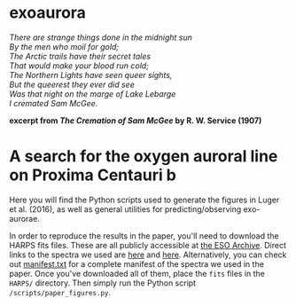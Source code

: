 # exoaurora

_There are strange things done in the midnight sun<br>
By the men who moil for gold; <br>
The Arctic trails have their secret tales <br>
That would make your blood run cold; <br>
The Northern Lights have seen queer sights, <br>
But the queerest they ever did see <br>
Was that night on the marge of Lake Lebarge <br>
I cremated Sam McGee._<br>

__excerpt from *The Cremation of Sam McGee* by R. W. Service (1907)__

# A search for the oxygen auroral line on Proxima Centauri b

Here you will find the Python scripts used to generate the figures in Luger et al. (2016), as well as general utilities for predicting/observing exo-aurorae.

In order to reproduce the results in the paper, you'll need to download the HARPS fits files. These are all publicly accessible at [the ESO Archive](http://archive.eso.org/wdb/wdb/adp/phase3_main/form). Direct links to the spectra we used are
[here](http://archive.eso.org/wdb/wdb/adp/phase3_main/query?wdbo=html%2fdisplay&max_rows_returned=200&target=gl551&resolver=none&wdb_input_file=&coord_sys=eq&coord1=&coord2=&box=02%2009%2000&tab_ra=on&tab_dec=on&tab_filter=on&filter=Any&tab_wavelength=on&wavelength=Any&tab_dataproduct_type=on&dataproduct_type=Any&tel_id=Any&tab_ins_id=on&ins_id=HARPS&obstech=Any&tab_date_obs=on&date_obs=&mjd_obs=&tab_exptime=on&exptime=&multi_ob=%25&tab_collection_name=on&tab_prog_id=on&prog_id=&username=&p3orig=%25&tab_origfile=on&origfile=&tab_dp_id=on&dp_id=&rel_date=&tab_referenc=on&referenc=&batch_id=&publication_date=&wdb_input_file_raw=&order_main=dummy&)
and
[here](http://archive.eso.org/wdb/wdb/adp/phase3_main/query?wdbo=html%2fdisplay&max_rows_returned=800&target=proxima&resolver=none&wdb_input_file=&coord_sys=eq&coord1=&coord2=&box=02%2009%2000&tab_ra=on&tab_dec=on&tab_filter=on&filter=Any&tab_wavelength=on&wavelength=Any&tab_dataproduct_type=on&dataproduct_type=Any&tel_id=Any&tab_ins_id=on&ins_id=HARPS&obstech=Any&tab_date_obs=on&date_obs=&mjd_obs=&tab_exptime=on&exptime=&multi_ob=%25&tab_collection_name=on&tab_prog_id=on&prog_id=&username=&p3orig=%25&tab_origfile=on&origfile=&tab_dp_id=on&dp_id=&rel_date=&tab_referenc=on&referenc=&batch_id=&publication_date=&wdb_input_file_raw=&order_main=dummy&). Alternatively, you can check out [manifest.txt](manifest.txt) for a complete manifest of the spectra we used in the paper. Once you've downloaded all of them, place the `fits` files in the `HARPS/` directory. Then simply run the Python script `/scripts/paper_figures.py`.